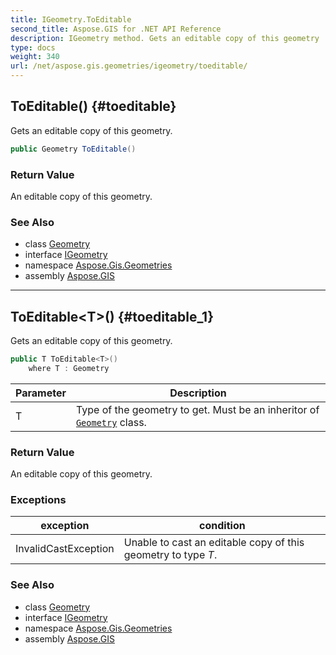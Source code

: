 ```yaml
---
title: IGeometry.ToEditable
second_title: Aspose.GIS for .NET API Reference
description: IGeometry method. Gets an editable copy of this geometry
type: docs
weight: 340
url: /net/aspose.gis.geometries/igeometry/toeditable/
---
```

## ToEditable() {#toeditable}

Gets an editable copy of this geometry.

```csharp
public Geometry ToEditable()
```

### Return Value

An editable copy of this geometry.

### See Also

* class [Geometry](../../geometry/)
* interface [IGeometry](../)
* namespace [Aspose.Gis.Geometries](../../igeometry/)
* assembly [Aspose.GIS](../../../)

---

## ToEditable&lt;T&gt;() {#toeditable_1}

Gets an editable copy of this geometry.

```csharp
public T ToEditable<T>()
    where T : Geometry
```

| Parameter | Description |
| --- | --- |
| T | Type of the geometry to get. Must be an inheritor of [`Geometry`](../../geometry/) class. |

### Return Value

An editable copy of this geometry.

### Exceptions

| exception | condition |
| --- | --- |
| InvalidCastException | Unable to cast an editable copy of this geometry to type *T*. |

### See Also

* class [Geometry](../../geometry/)
* interface [IGeometry](../)
* namespace [Aspose.Gis.Geometries](../../igeometry/)
* assembly [Aspose.GIS](../../../)


